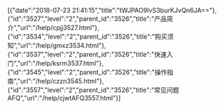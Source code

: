 [{"date":"2018-07-23 21:41:15","title":"tWJPAO9lvS3burKJvQn6JA=="},{"id":"3527","level":"2","parent_id":"3526","title":"产品简介","url":"/help/cpjj3527.html"},{"id":"3534","level":"2","parent_id":"3526","title":"购买须知","url":"/help/gmxz3534.html"},{"id":"3537","level":"2","parent_id":"3526","title":"快速入门","url":"/help/ksrm3537.html"},{"id":"3545","level":"2","parent_id":"3526","title":"操作指南","url":"/help/czzn3545.html"},{"id":"3557","level":"2","parent_id":"3526","title":"常见问题AFQ","url":"/help/cjwtAFQ3557.html"}]
